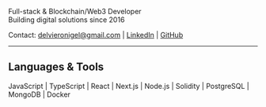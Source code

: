 Full-stack & Blockchain/Web3 Developer  
Building digital solutions since 2016  

Contact: [delvieronigel@gmail.com](mailto:delvieronigel@gmail.com) | [LinkedIn](https://www.linkedin.com/in/delvieronigel/) | [GitHub](https://github.com/nigeldelviero)

---

## Languages & Tools

JavaScript | TypeScript | React | Next.js | Node.js | Solidity | PostgreSQL | MongoDB | Docker

